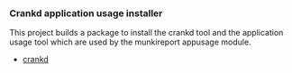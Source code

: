 ### Crankd application usage installer

This project builds a package to install the crankd tool and the application usage tool which are used by the munkireport appusage module.


* [crankd](https://github.com/MacSysadmin/pymacadmin)